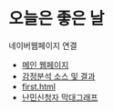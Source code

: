 # 오늘은 좋은 날

네이버웹페이지 연결

* [메인 웹페이지](https://luzaina.github.io/00_TEST/)
* [감정분석 소스 및 결과](https://luzaina.github.io/00_TEST/난민유튜브댓글분석-샘플1.html)
* [first.html](https://luzaina.github.io/00_TEST/first.html)
* [난민신청자 막대그래프](https://luzaina.github.io/00_TEST/난민신청자현황막대그래프.html)
